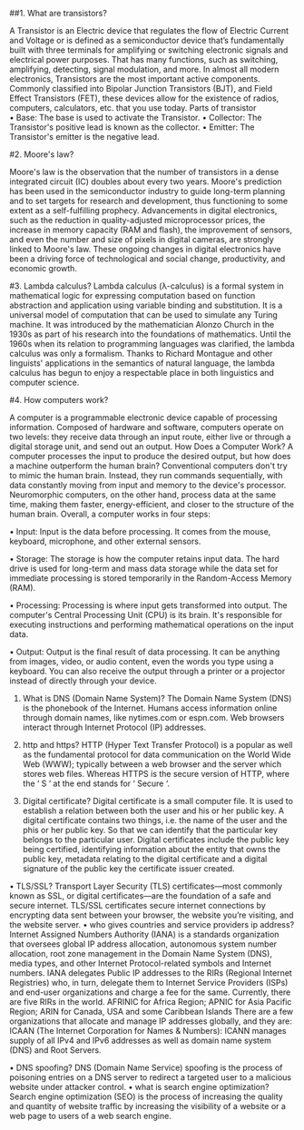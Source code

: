 ##1.	What are transistors?

A Transistor is an Electric device that regulates the flow of Electric Current and Voltage or is defined as a semiconductor device that’s fundamentally built with three terminals for amplifying or switching electronic signals and electrical power purposes. 
That has many functions, such as switching, amplifying, detecting, signal modulation, and more.  In almost all modern electronics, Transistors are the most important active components.
Commonly classified into Bipolar Junction Transistors (BJT), and Field Effect Transistors (FET), these devices allow for the existence of radios, computers, calculators, etc. that you use today.
Parts of transistor  
•	Base: The base is used to activate the Transistor.
•	Collector: The Transistor's positive lead is known as the collector.
•	Emitter: The Transistor's emitter is the negative lead.

#2.	 Moore's law?

Moore's law is the observation that the number of transistors in a dense integrated circuit (IC) doubles about every two years. 
Moore's prediction has been used in the semiconductor industry to guide long-term planning and to set targets for research and development, thus functioning to some extent as a self-fulfilling prophecy. Advancements in digital electronics, such as the reduction in quality-adjusted microprocessor prices, the increase in memory capacity (RAM and flash), the improvement of sensors, and even the number and size of pixels in digital cameras, are strongly linked to Moore's law. These ongoing changes in digital electronics have been a driving force of technological and social change, productivity, and economic growth.

#3.	Lambda calculus?
Lambda calculus (λ-calculus) is a formal system in mathematical logic for expressing computation based on function abstraction and application using variable binding and substitution. 
It is a universal model of computation that can be used to simulate any Turing machine.  It was introduced by the mathematician Alonzo Church in the 1930s as part of his research into the foundations of mathematics. 
Until the 1960s when its relation to programming languages was clarified, the lambda calculus was only a formalism. Thanks to Richard Montague and other linguists' applications in the semantics of natural language, the lambda calculus has begun to enjoy a respectable place in both linguistics and computer science. 

#4.	How computers work? 

A computer is a programmable electronic device capable of processing information. Composed of hardware and software, computers operate on two levels: they receive data through an input route, either live or through a digital storage unit, and send out an output.
How Does a Computer Work?
A computer processes the input to produce the desired output, but how does a machine outperform the human brain?
Conventional computers don't try to mimic the human brain. Instead, they run commands sequentially, with data constantly moving from input and memory to the device's processor. Neuromorphic computers, on the other hand, process data at the same time, making them faster, energy-efficient, and closer to the structure of the human brain.
Overall, a computer works in four steps:

•	Input: Input is the data before processing. It comes from the mouse, keyboard, microphone, and other external sensors.

•	Storage: The storage is how the computer retains input data. The hard drive is used for long-term and mass data storage while the data set for immediate processing is stored temporarily in the Random-Access Memory (RAM).

•	Processing: Processing is where input gets transformed into output. The computer's Central Processing Unit (CPU) is its brain. It's responsible for executing instructions and performing mathematical operations on the input data.

•	Output: Output is the final result of data processing. It can be anything from images, video, or audio content, even the words you type using a keyboard. You can also receive the output through a printer or a projector instead of directly through your device.



1.	What is DNS (Domain Name System)?
The Domain Name System (DNS) is the phonebook of the Internet. Humans access information online through domain names, like nytimes.com or espn.com. Web browsers interact through Internet Protocol (IP) addresses.

2.	http and https?
HTTP (Hyper Text Transfer Protocol) is a popular as well as the fundamental protocol for data communication on the World Wide Web (WWW); typically between a web browser and the server which stores web files. Whereas HTTPS is the secure version of HTTP, where the ‘ S ‘ at the end stands for ‘ Secure ‘.
3.	Digital certificate?
 Digital certificate is a small computer file. It is used to establish a relation between both the user and his or her public key. A digital certificate contains two things, i.e. the name of the user and the phis or her public key. So that we can identify that the particular key belongs to the particular user.
Digital certificates include the public key being certified, identifying information about the entity that owns the public key, metadata relating to the digital certificate and a digital signature of the public key the certificate issuer created.

•	TLS/SSL?
Transport Layer Security (TLS) certificates—most commonly known as SSL, or digital certificates—are the foundation of a safe and secure internet. TLS/SSL certificates secure internet connections by encrypting data sent between your browser, the website you’re visiting, and the website server.
•	who gives countries and service providers ip address?
 Internet Assigned Numbers Authority (IANA) is a standards organization that oversees global IP address allocation, autonomous system number allocation, root zone management in the Domain Name System (DNS), media types, and other Internet Protocol-related symbols and Internet numbers. 
IANA delegates Public IP addresses to the RIRs (Regional Internet Registries) who, in turn, delegate them to Internet Service Providers (ISPs) and end-user organizations and charge a fee for the same. Currently, there are five RIRs in the world. AFRINIC for Africa Region; APNIC for Asia Pacific Region; ARIN for Canada, USA and some Caribbean Islands
There are a few organizations that allocate and manage IP addresses globally, and they are: ICAAN (The Internet Corporation for Names & Numbers): ICANN manages supply of all IPv4 and IPv6 addresses as well as domain name system (DNS) and Root Servers.

•	 DNS spoofing?
DNS (Domain Name Service) spoofing is the process of poisoning entries on a DNS server to redirect a targeted user to a malicious website under attacker control.
•	what is search engine optimization?
Search engine optimization (SEO) is the process of increasing the quality and quantity of website traffic by increasing the visibility of a website or a web page to users of a web search engine.




